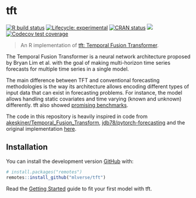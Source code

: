 
<!-- README.md is generated from README.Rmd. Please edit that file -->

# tft

<!-- badges: start -->

[![R build
status](https://github.com/mlverse/tft/workflows/R-CMD-check/badge.svg)](https://github.com/mlverse/tft/actions)
[![Lifecycle:
experimental](https://img.shields.io/badge/lifecycle-experimental-orange.svg)](https://www.tidyverse.org/lifecycle/#experimental)
[![CRAN
status](https://www.r-pkg.org/badges/version/tft)](https://CRAN.R-project.org/package=tft)
[![](https://cranlogs.r-pkg.org/badges/tft)](https://cran.r-project.org/package=tft)
[![Codecov test
coverage](https://codecov.io/gh/mlverse/tft/branch/master/graph/badge.svg)](https://codecov.io/gh/mlverse/tft?branch=master)

<!-- badges: end -->

> An R implementation of [tft: Temporal Fusion
> Transformer](https://arxiv.org/pdf/1912.09363.pdf).

The Temporal Fusion Transformer is a neural network architecture
proposed by Bryan Lim et al. with the goal of making multi-horizon time
series forecasts for multiple time series in a single model.

The main difference between TFT and conventional forecasting
methodologies is the way its architecture allows encoding different
types of input data that can exist in forecasting problems. For
instance, the model allows handling static covariates and time varying
(known and unknown) differently. tft also showed [promising
benchmarks](https://ai.googleblog.com/2021/12/interpretable-deep-learning-for-time.html).

The code in this repository is heavily inspired in code from
[akeskiner/Temporal_Fusion_Transform](https://github.com/akeskiner/Temporal_Fusion_Transform),
[jdb78/pytorch-forecasting](https://github.com/jdb78/pytorch-forecasting)
and the original implementation
[here](https://github.com/google-research/google-research/tree/master/tft).

## Installation

You can install the development version [GitHub](https://github.com/)
with:

``` r
# install.packages("remotes")
remotes::install_github("mlverse/tft")
```

Read the [Getting
Started](https://mlverse.github.io/tft/articles/Getting-started.html)
guide to fit your first model with tft.
